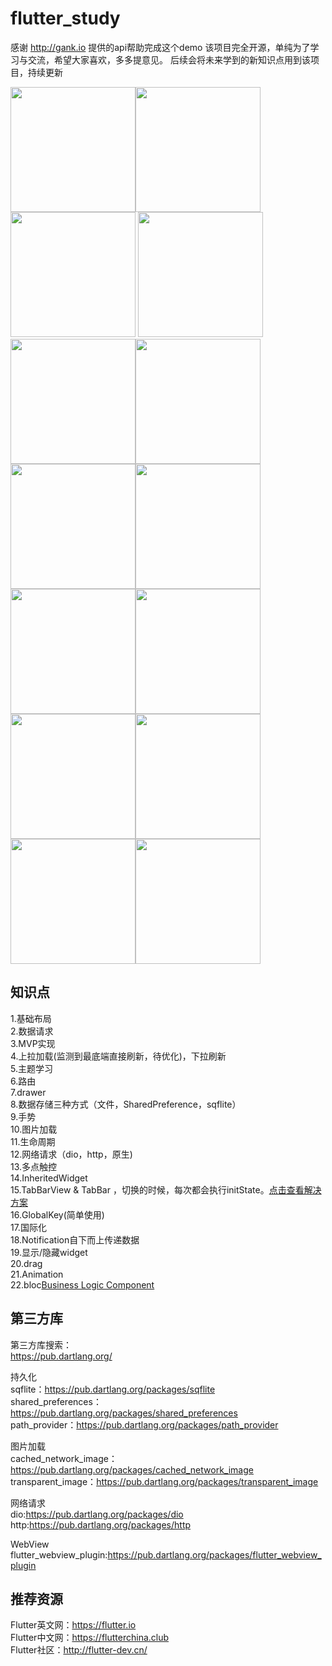 # flutter_study

感谢 http://gank.io 提供的api帮助完成这个demo
该项目完全开源，单纯为了学习与交流，希望大家喜欢，多多提意见。
后续会将未来学到的新知识点用到该项目，持续更新


<img src="https://github.com/zhujian1989/flutter_study/blob/master/screenshot/1.jpeg" width="200"><img src="https://github.com/zhujian1989/flutter_study/blob/master/screenshot/13.jpeg" width="200"><img src="https://github.com/zhujian1989/flutter_study/blob/master/screenshot/3.jpeg" width="200"> <img src="https://github.com/zhujian1989/flutter_study/blob/master/screenshot/4.png" width="200"><img src="https://github.com/zhujian1989/flutter_study/blob/master/screenshot/5.jpeg" width="200"><img src="https://github.com/zhujian1989/flutter_study/blob/master/screenshot/6.jpeg" width="200"><img src="https://github.com/zhujian1989/flutter_study/blob/master/screenshot/8.jpeg" width="200"><img src="https://github.com/zhujian1989/flutter_study/blob/master/screenshot/9.jpeg" width="200"><img src="https://github.com/zhujian1989/flutter_study/blob/master/screenshot/10.jpeg" width="200"><img src="https://github.com/zhujian1989/flutter_study/blob/master/screenshot/11.jpeg" width="200"><img src="https://github.com/zhujian1989/flutter_study/blob/master/screenshot/12.jpeg" width="200"><img src="https://github.com/zhujian1989/flutter_study/blob/master/screenshot/14.jpeg" width="200"><img src="https://github.com/zhujian1989/flutter_study/blob/master/screenshot/15.jpeg" width="200"><img src="https://github.com/zhujian1989/flutter_study/blob/master/screenshot/16.jpeg" width="200">

## 知识点
1.基础布局  
2.数据请求  
3.MVP实现  
4.上拉加载(监测到最底端直接刷新，待优化)，下拉刷新   
5.主题学习  
6.路由  
7.drawer    
8.数据存储三种方式（文件，SharedPreference，sqflite）  
9.手势  
10.图片加载  
11.生命周期  
12.网络请求（dio，http，原生)  
13.多点触控  
14.InheritedWidget    
15.TabBarView & TabBar ，切换的时候，每次都会执行initState。[点击查看解决方案](https://www.jianshu.com/p/edb741ab5997)    
16.GlobalKey(简单使用)  
17.国际化  
18.Notification自下而上传递数据    
19.显示/隐藏widget       
20.drag   
21.Animation      
22.bloc[Business Logic Component](https://medium.com/lacolaco-blog/bloc-design-pattern-with-angular-1c2f0339f6a3)  



## 第三方库
第三方库搜索：  
https://pub.dartlang.org/         

持久化  
sqflite：https://pub.dartlang.org/packages/sqflite  
shared_preferences：https://pub.dartlang.org/packages/shared_preferences  
path_provider：https://pub.dartlang.org/packages/path_provider  

图片加载  
cached_network_image：https://pub.dartlang.org/packages/cached_network_image  
transparent_image：https://pub.dartlang.org/packages/transparent_image  

网络请求  
dio:https://pub.dartlang.org/packages/dio  
http:https://pub.dartlang.org/packages/http

WebView  
flutter_webview_plugin:https://pub.dartlang.org/packages/flutter_webview_plugin  

## 推荐资源
Flutter英文网：https://flutter.io  
Flutter中文网：https://flutterchina.club  
Flutter社区：http://flutter-dev.cn/  
